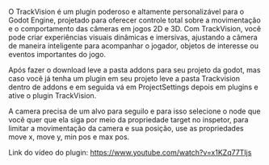 O TrackVision é um plugin poderoso e altamente personalizável para o Godot Engine,
projetado para oferecer controle total sobre a movimentação e o comportamento das câmeras em jogos 2D e 3D.
Com TrackVision, você pode criar experiências visuais dinâmicas e imersivas, ajustando a câmera de maneira inteligente para acompanhar o jogador,
 objetos de interesse ou eventos importantes do jogo.

Após fazer o download leve a pasta addons para seu projeto da godot, mas caso você já tenha um plugin em seu projeto leve a pasta Trackvision dentro de addons e em seguida vá em ProjectSettings depois em plugins e ative o plugin TrackVision.

A camera precisa de um alvo para seguilo e para isso selecione o node que você quer que ela siga por meio da propriedade target no inspetor, para limitar a movimentação da camera e sua posição, use as propriedades move x, move y, min pos e max pos.

Link do vídeo do plugin:
https://www.youtube.com/watch?v=x1KZq77TIjs
